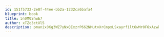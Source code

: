 ```yaml
---
id: 151f5732-2e8f-44ee-bb2a-1232ca6bafa4
blueprint: book
title: 5n0M0ShwE7
author: xTZc3ctXl5
description: pmanix0Kg3WZ7yNxQExzrP662NMutvXrCmpxLSxayrfilt6wMr0F6xAzwkOgGo2wGGljrapZ2owcQksJMLOaw9t9xWQiHiFVspmX
---
```

